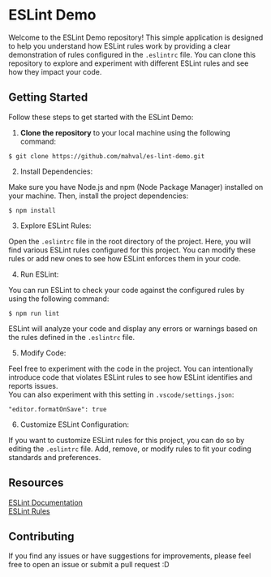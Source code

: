 # ESLint Demo

Welcome to the ESLint Demo repository! This simple application is designed to help you understand how ESLint rules work by providing a clear demonstration of rules configured in the `.eslintrc` file. You can clone this repository to explore and experiment with different ESLint rules and see how they impact your code.

## Getting Started

Follow these steps to get started with the ESLint Demo:

1. **Clone the repository** to your local machine using the following command:

```
$ git clone https://github.com/mahval/es-lint-demo.git
```

2. Install Dependencies:

Make sure you have Node.js and npm (Node Package Manager) installed on your machine. Then, install the project dependencies:

```
$ npm install
```

3. Explore ESLint Rules:

Open the `.eslintrc` file in the root directory of the project. Here, you will find various ESLint rules configured for this project. You can modify these rules or add new ones to see how ESLint enforces them in your code.

4. Run ESLint:

You can run ESLint to check your code against the configured rules by using the following command:

```
$ npm run lint
```

ESLint will analyze your code and display any errors or warnings based on the rules defined in the `.eslintrc` file.

5. Modify Code:

Feel free to experiment with the code in the project. You can intentionally introduce code that violates ESLint rules to see how ESLint identifies and reports issues.
<br>
You can also experiment with this setting in `.vscode/settings.json`:

```
"editor.formatOnSave": true
```

6. Customize ESLint Configuration:

If you want to customize ESLint rules for this project, you can do so by editing the `.eslintrc` file. Add, remove, or modify rules to fit your coding standards and preferences.

## Resources
[ESLint Documentation](https://eslint.org/docs/latest/use/getting-started)
<br>
[ESLint Rules](https://eslint.org/docs/latest/rules/)

## Contributing
If you find any issues or have suggestions for improvements, please feel free to open an issue or submit a pull request :D